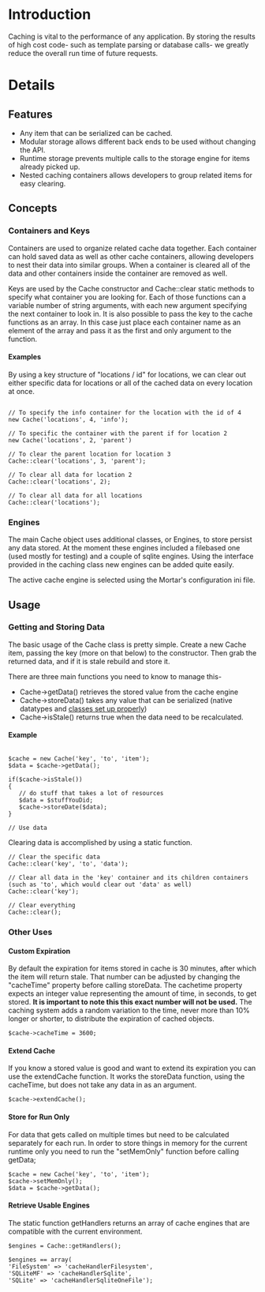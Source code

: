 # Introduction #

Caching is vital to the performance of any application. By storing the results of high cost code- such as template parsing or database calls- we greatly reduce the overall run time of future requests.

# Details #

## Features ##

  * Any item that can be serialized can be cached.
  * Modular storage allows different back ends to be used without changing the API.
  * Runtime storage prevents multiple calls to the storage engine for items already picked up.
  * Nested caching containers allows developers to group related items for easy clearing.

## Concepts ##

### Containers and Keys ###

Containers are used to organize related cache data together. Each container can hold saved data as well as other cache containers, allowing developers to nest their data into similar groups. When a container is cleared all of the data and other containers inside the container are removed as well.

Keys are used by the Cache constructor and Cache::clear static methods to specify what container you are looking for. Each of those functions can a variable number of string arguments, with each new argument specifying the next container to look in. It is also possible to pass the key to the cache functions as an array. In this case just place each container name as an element of the array and pass it as the first and only argument to the function.

#### Examples ####

By using a key structure of "locations / id" for locations, we can clear out either specific data for locations or all of the cached data on every location at once.

```

// To specify the info container for the location with the id of 4
new Cache('locations', 4, 'info');

// To specific the container with the parent if for location 2
new Cache('locations', 2, 'parent')

// To clear the parent location for location 3
Cache::clear('locations', 3, 'parent');

// To clear all data for location 2
Cache::clear('locations', 2);

// To clear all data for all locations
Cache::clear('locations');

```

### Engines ###

The main Cache object uses additional classes, or Engines, to store persist any data stored. At the moment these engines included a filebased one (used mostly for testing) and a couple of sqlite engines. Using the interface provided in the caching class new engines can be added quite easily.

The active cache engine is selected using the Mortar's configuration ini file.

## Usage ##

### Getting and Storing Data ###

The basic usage of the Cache class is pretty simple.  Create a new Cache item, passing the key (more on that below) to the constructor. Then grab the returned data, and if it is stale rebuild and store it.

There are three main functions you need to know to manage this-

  * Cache->getData() retrieves the stored value from the cache engine
  * Cache->storeData() takes any value that can be serialized (native datatypes and [classes set up properly](http://www.devshed.com/c/a/PHP/The-Basics-of-Serializing-Objects-in-PHP/))
  * Cache->isStale() returns true when the data need to be recalculated.

#### Example ####

```

$cache = new Cache('key', 'to', 'item');
$data = $cache->getData();

if($cache->isStale())
{
   // do stuff that takes a lot of resources
   $data = $stuffYouDid;
   $cache->storeDate($data);
}

// Use data

```

Clearing data is accomplished by using a static function.

```
// Clear the specific data
Cache::clear('key', 'to', 'data'); 

// Clear all data in the 'key' container and its children containers (such as 'to', which would clear out 'data' as well)
Cache::clear('key');

// Clear everything
Cache::clear();
```

### Other Uses ###

#### Custom Expiration ####

By default the expiration for items stored in cache is 30 minutes, after which the item will return stale. That number can be adjusted by changing the "cacheTime" property before calling storeData. The cachetime property expects an integer value representing the amount of time, in seconds, to get stored.  **It is important to note this this exact number will not be used.** The caching system adds a random variation to the time, never more than 10% longer or shorter, to distribute the expiration of cached objects.

```
$cache->cacheTime = 3600;
```

#### Extend Cache ####

If you know a stored value is good and want to extend its expiration you can use the extendCache function. It works the storeData function, using the cacheTime, but does not take any data in as an argument.

```
$cache->extendCache();
```

#### Store for Run Only ####

For data that gets called on multiple times but need to be calculated separately for each run. In order to store things in memory for the current runtime only you need to run the "setMemOnly" function before calling getData;

```
$cache = new Cache('key', 'to', 'item');
$cache->setMemOnly();
$data = $cache->getData();
```

#### Retrieve Usable Engines ####

The static function getHandlers returns an array of cache engines that are compatible with the current environment.

```
$engines = Cache::getHandlers();

$engines == array(
'FileSystem' => 'cacheHandlerFilesystem',
'SQLiteMF' => 'cacheHandlerSqlite',
'SQLite' => 'cacheHandlerSqliteOneFile');

```